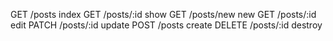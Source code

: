 
GET             /posts          index
GET             /posts/:id      show
GET             /posts/new      new
GET             /posts/:id      edit
PATCH           /posts/:id      update
POST            /posts          create
DELETE          /posts/:id      destroy